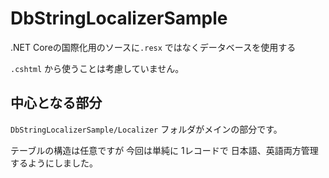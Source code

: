 # DbStringLocalizerSample
.NET Coreの国際化用のソースに`.resx` ではなくデータベースを使用する

`.cshtml` から使うことは考慮していません。

## 中心となる部分
`DbStringLocalizerSample/Localizer` フォルダがメインの部分です。

テーブルの構造は任意ですが
今回は単純に 1レコードで 日本語、英語両方管理するようにしました。

